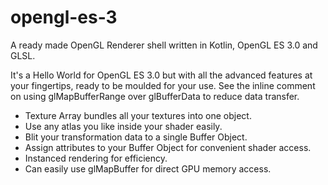 # opengl-es-3

A ready made OpenGL Renderer shell written in Kotlin, OpenGL ES 3.0 and GLSL.

It's a Hello World for OpenGL ES 3.0 but with all the advanced features at your fingertips, ready to be moulded for your use. See the inline comment on using  glMapBufferRange over glBufferData to reduce data transfer.

* Texture Array bundles all your textures into one object.
* Use any atlas you like inside your shader easily.
* Blit your transformation data to a single Buffer Object.
* Assign attributes to your Buffer Object for convenient shader access.
* Instanced rendering for efficiency.
* Can easily use glMapBuffer for direct GPU memory access.

